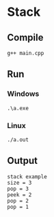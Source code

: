 # Stack

## Compile 

```
g++ main.cpp
```

## Run

### Windows

```
.\a.exe
```

### Linux

```
./a.out
```

## Output

```
stack example
size = 3
pop = 3
peek = 2
pop = 2
pop = 1
```